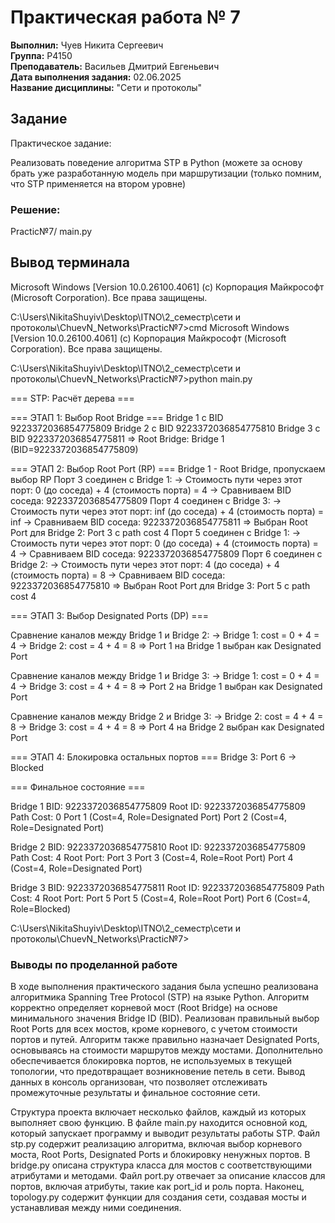 # Практическая работа № 7

**Выполнил:** Чуев Никита Сергеевич  
**Группа:** P4150  
**Преподаватель:** Васильев Дмитрий Евгеньевич  
**Дата выполнения задания:** 02.06.2025  
**Название дисциплины:** "Сети и протоколы"  

## Задание
Практическое задание:

Реализовать поведение алгоритма STP в Python (можете за основу брать уже разработанную модель при маршрутизации (только помним, что STP применяется на втором уровне)

### Решение: 

Practic№7/ main.py

## Вывод терминала

Microsoft Windows [Version 10.0.26100.4061]
(c) Корпорация Майкрософт (Microsoft Corporation). Все права защищены.

C:\Users\NikitaShuyiv\Desktop\ITNO\2_семестр\сети и протоколы\ChuevN_Networks\Practic№7>cmd
Microsoft Windows [Version 10.0.26100.4061]
(c) Корпорация Майкрософт (Microsoft Corporation). Все права защищены.

C:\Users\NikitaShuyiv\Desktop\ITNO\2_семестр\сети и протоколы\ChuevN_Networks\Practic№7>python main.py

=== STP: Расчёт дерева ===

=== ЭТАП 1: Выбор Root Bridge ===
Bridge 1 с BID 9223372036854775809
Bridge 2 с BID 9223372036854775810
Bridge 3 с BID 9223372036854775811
=> Root Bridge: Bridge 1 (BID=9223372036854775809)

=== ЭТАП 2: Выбор Root Port (RP) ===
Bridge 1 - Root Bridge, пропускаем выбор RP
Порт 3 соединен с Bridge 1:
  → Стоимость пути через этот порт: 0 (до соседа) + 4 (стоимость порта) = 4
  → Сравниваем BID соседа: 9223372036854775809
Порт 4 соединен с Bridge 3:
  → Стоимость пути через этот порт: inf (до соседа) + 4 (стоимость порта) = inf
  → Сравниваем BID соседа: 9223372036854775811
=> Выбран Root Port для Bridge 2: Port 3 с path cost 4
Порт 5 соединен с Bridge 1:
  → Стоимость пути через этот порт: 0 (до соседа) + 4 (стоимость порта) = 4
  → Сравниваем BID соседа: 9223372036854775809
Порт 6 соединен с Bridge 2:
  → Стоимость пути через этот порт: 4 (до соседа) + 4 (стоимость порта) = 8
  → Сравниваем BID соседа: 9223372036854775810
=> Выбран Root Port для Bridge 3: Port 5 с path cost 4

=== ЭТАП 3: Выбор Designated Ports (DP) ===

Сравнение каналов между Bridge 1 и Bridge 2:
  → Bridge 1: cost = 0 + 4 = 4
  → Bridge 2: cost = 4 + 4 = 8
=> Port 1 на Bridge 1 выбран как Designated Port

Сравнение каналов между Bridge 1 и Bridge 3:
  → Bridge 1: cost = 0 + 4 = 4
  → Bridge 3: cost = 4 + 4 = 8
=> Port 2 на Bridge 1 выбран как Designated Port

Сравнение каналов между Bridge 2 и Bridge 3:
  → Bridge 2: cost = 4 + 4 = 8
  → Bridge 3: cost = 4 + 4 = 8
=> Port 4 на Bridge 2 выбран как Designated Port

=== ЭТАП 4: Блокировка остальных портов ===
Bridge 3: Port 6 -> Blocked

=== Финальное состояние ===

Bridge 1
  BID: 9223372036854775809
  Root ID: 9223372036854775809
  Path Cost: 0
  Port 1 (Cost=4, Role=Designated Port)
  Port 2 (Cost=4, Role=Designated Port)

Bridge 2
  BID: 9223372036854775810
  Root ID: 9223372036854775809
  Path Cost: 4
  Root Port: Port 3
  Port 3 (Cost=4, Role=Root Port)
  Port 4 (Cost=4, Role=Designated Port)

Bridge 3
  BID: 9223372036854775811
  Root ID: 9223372036854775809
  Path Cost: 4
  Root Port: Port 5
  Port 5 (Cost=4, Role=Root Port)
  Port 6 (Cost=4, Role=Blocked)

C:\Users\NikitaShuyiv\Desktop\ITNO\2_семестр\сети и протоколы\ChuevN_Networks\Practic№7>


### Выводы по проделанной работе

В ходе выполнения практического задания была успешно реализована алгоритмика Spanning Tree Protocol (STP) на языке Python. Алгоритм корректно определяет корневой мост (Root Bridge) на основе минимального значения Bridge ID (BID). Реализован правильный выбор Root Ports для всех мостов, кроме корневого, с учетом стоимости портов и путей. Алгоритм также правильно назначает Designated Ports, основываясь на стоимости маршрутов между мостами. Дополнительно обеспечивается блокировка портов, не используемых в текущей топологии, что предотвращает возникновение петель в сети. Вывод данных в консоль организован, что позволяет отслеживать промежуточные результаты и финальное состояние сети.

Структура проекта включает несколько файлов, каждый из которых выполняет свою функцию. В файле main.py находится основной код, который запускает программу и выводит результаты работы STP. Файл stp.py содержит реализацию алгоритма, включая выбор корневого моста, Root Ports, Designated Ports и блокировку ненужных портов. В bridge.py описана структура класса для мостов с соответствующими атрибутами и методами. Файл port.py отвечает за описание классов для портов, включая атрибуты, такие как port_id и роль порта. Наконец, topology.py содержит функции для создания сети, создавая мосты и устанавливая между ними соединения.

